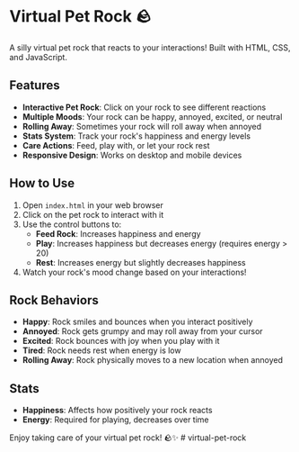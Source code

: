 # Virtual Pet Rock 🪨

A silly virtual pet rock that reacts to your interactions! Built with HTML, CSS, and JavaScript.

## Features

- **Interactive Pet Rock**: Click on your rock to see different reactions
- **Multiple Moods**: Your rock can be happy, annoyed, excited, or neutral
- **Rolling Away**: Sometimes your rock will roll away when annoyed
- **Stats System**: Track your rock's happiness and energy levels
- **Care Actions**: Feed, play with, or let your rock rest
- **Responsive Design**: Works on desktop and mobile devices

## How to Use

1. Open `index.html` in your web browser
2. Click on the pet rock to interact with it
3. Use the control buttons to:
   - **Feed Rock**: Increases happiness and energy
   - **Play**: Increases happiness but decreases energy (requires energy > 20)
   - **Rest**: Increases energy but slightly decreases happiness
4. Watch your rock's mood change based on your interactions!

## Rock Behaviors

- **Happy**: Rock smiles and bounces when you interact positively
- **Annoyed**: Rock gets grumpy and may roll away from your cursor
- **Excited**: Rock bounces with joy when you play with it
- **Tired**: Rock needs rest when energy is low
- **Rolling Away**: Rock physically moves to a new location when annoyed

## Stats

- **Happiness**: Affects how positively your rock reacts
- **Energy**: Required for playing, decreases over time

Enjoy taking care of your virtual pet rock! 🪨✨
#   v i r t u a l - p e t - r o c k  
 